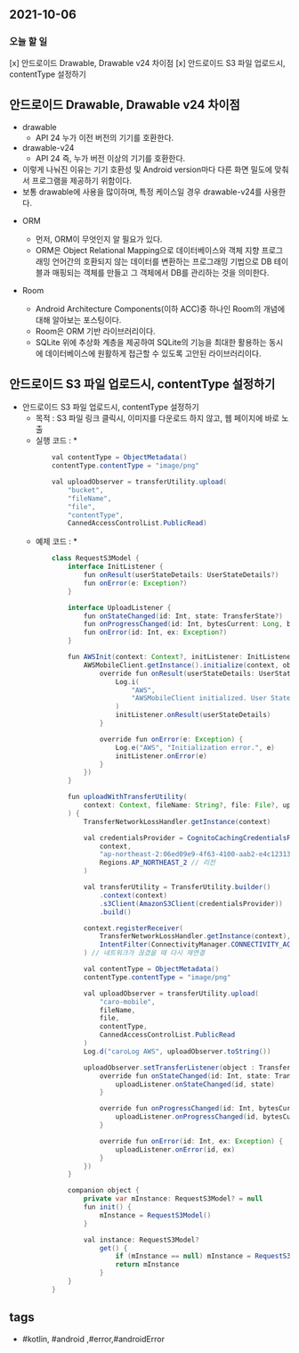 ## 2021-10-06

### 오늘 할 일

  [x] 안드로이드 Drawable, Drawable v24 차이점
  [x] 안드로이드 S3 파일 업로드시, contentType 설정하기

## 안드로이드 Drawable, Drawable v24 차이점
- drawable 
	* API 24 누가 이전 버전의 기기를 호환한다.
- drawable-v24
	* API 24 즉, 누가 버전 이상의 기기를 호환한다.
- 이렇게 나눠진 이유는 기기 호환성 및 Android version마다 다른 화면 밀도에 맞춰서 프로그램을 제공하기 위함이다.
- 보통 drawable에 사용을 많이하며, 특정 케이스일 경우 drawable-v24를 사용한다.


* ORM 
	- 먼저, ORM이 무엇인지 알 필요가 있다.
	- ORM은 Object Relational Mapping으로 데이터베이스와 객체 지향 프로그래밍 언어간의 호환되지 않는 데이터를 변환하는 프로그래밍 기법으로 DB 테이블과 매핑되는 객체를 만들고 그 객체에서 DB를 관리하는 것을 의미한다.

* Room 
	- Android Architecture Components(이하 ACC)중 하나인 Room의 개념에 대해 알아보는 포스팅이다.
	- Room은 ORM 기반 라이브러리이다.
	- SQLite 위에 추상화 계층을 제공하여 SQLite의 기능을 최대한 활용하는 동시에 데이터베이스에 원활하게 접근할 수 있도록 고안된 라이브러리이다.


## 안드로이드 S3 파일 업로드시, contentType 설정하기
* 안드로이드 S3 파일 업로드시, contentType 설정하기
	- 목적 : S3 파일 링크 클릭시, 이미지를 다운로드 하지 않고, 웹 페이지에 바로 노출
	- 실행 코드 : 
		* 
		```java
			val contentType = ObjectMetadata()
			contentType.contentType = "image/png"

			val uploadObserver = transferUtility.upload(
				"bucket",
				"fileName",
				"file",
				"contentType",
				CannedAccessControlList.PublicRead)
		```
	- 예제 코드 : 
		*
		```java
			class RequestS3Model {
			    interface InitListener {
			        fun onResult(userStateDetails: UserStateDetails?)
			        fun onError(e: Exception?)
			    }

			    interface UploadListener {
			        fun onStateChanged(id: Int, state: TransferState?)
			        fun onProgressChanged(id: Int, bytesCurrent: Long, bytesTotal: Long)
			        fun onError(id: Int, ex: Exception?)
			    }

			    fun AWSInit(context: Context?, initListener: InitListener) {
			        AWSMobileClient.getInstance().initialize(context, object : Callback<UserStateDetails> {
			            override fun onResult(userStateDetails: UserStateDetails) {
			                Log.i(
			                    "AWS",
			                    "AWSMobileClient initialized. User State is " + userStateDetails.userState
			                )
			                initListener.onResult(userStateDetails)
			            }

			            override fun onError(e: Exception) {
			                Log.e("AWS", "Initialization error.", e)
			                initListener.onError(e)
			            }
			        })
			    }

			    fun uploadWithTransferUtility(
			        context: Context, fileName: String?, file: File?, uploadListener: UploadListener
			    ) {
			        TransferNetworkLossHandler.getInstance(context)

			        val credentialsProvider = CognitoCachingCredentialsProvider(
			            context,
			            "ap-northeast-2:06ed09e9-4f63-4100-aab2-e4c123130cf8", // 자격 증명 풀 ID
			            Regions.AP_NORTHEAST_2 // 리전
			        )

			        val transferUtility = TransferUtility.builder()
			            .context(context)
			            .s3Client(AmazonS3Client(credentialsProvider))
			            .build()

			        context.registerReceiver(
			            TransferNetworkLossHandler.getInstance(context),
			            IntentFilter(ConnectivityManager.CONNECTIVITY_ACTION)
			        ) // 네트워크가 끊겼을 때 다시 재연결

			        val contentType = ObjectMetadata()
			        contentType.contentType = "image/png"

			        val uploadObserver = transferUtility.upload(
			            "caro-mobile",
			            fileName,
			            file,
			            contentType,
			            CannedAccessControlList.PublicRead
			        )
			        Log.d("caroLog AWS", uploadObserver.toString())

			        uploadObserver.setTransferListener(object : TransferListener {
			            override fun onStateChanged(id: Int, state: TransferState) {
			                uploadListener.onStateChanged(id, state)
			            }

			            override fun onProgressChanged(id: Int, bytesCurrent: Long, bytesTotal: Long) {
			                uploadListener.onProgressChanged(id, bytesCurrent, bytesTotal)
			            }

			            override fun onError(id: Int, ex: Exception) {
			                uploadListener.onError(id, ex)
			            }
			        })
			    }

			    companion object {
			        private var mInstance: RequestS3Model? = null
			        fun init() {
			            mInstance = RequestS3Model()
			        }

			        val instance: RequestS3Model?
			            get() {
			                if (mInstance == null) mInstance = RequestS3Model()
			                return mInstance
			            }
			    }
			}
		```

## tags
-  \#kotlin, \#android ,\#error,\#androidError

